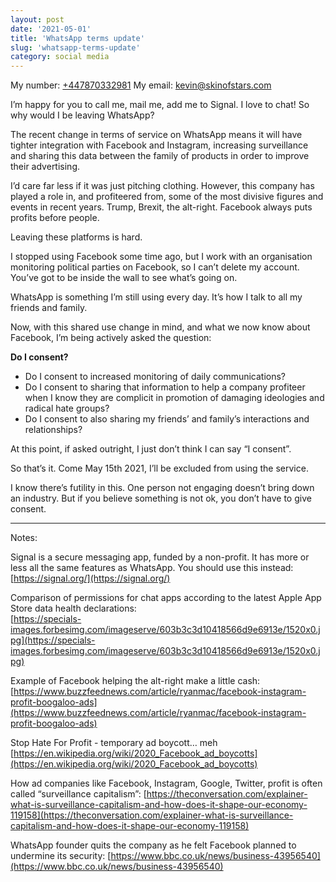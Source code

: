 ```yaml
---
layout: post
date: '2021-05-01'
title: 'WhatsApp terms update'
slug: 'whatsapp-terms-update'
category: social media
---
```


My number: <a href="tel:+447870332981">+447870332981</a>
My email: <a href="mailto:kevin@skinofstars.com">kevin@skinofstars.com</a>

I’m happy for you to call me, mail me, add me to Signal. I love to chat! So why would I be leaving WhatsApp?

The recent change in terms of service on WhatsApp means it will have tighter integration with Facebook and Instagram, increasing surveillance and sharing this data between the family of products in order to improve their advertising.

I’d care far less if it was just pitching clothing. However, this company has played a role in, and profiteered from, some of the most divisive figures and events in recent years. Trump, Brexit, the alt-right. Facebook always puts profits before people.

Leaving these platforms is hard.

I stopped using Facebook some time ago, but I work with an organisation monitoring political parties on Facebook, so I can’t delete my account. You’ve got to be inside the wall to see what’s going on. 

WhatsApp is something I’m still using every day. It’s how I talk to all my friends and family. 

Now, with this shared use change in mind, and what we now know about Facebook, I’m being actively asked the question:

**Do I consent?**

- Do I consent to increased monitoring of daily communications?
- Do I consent to sharing that information to help a company profiteer when I know they are complicit in promotion of damaging ideologies and radical hate groups?
- Do I consent to also sharing my friends’ and family’s interactions and relationships?

At this point, if asked outright, I just don’t think I can say “I consent”.

So that’s it. Come May 15th 2021, I’ll be excluded from using the service.

I know there’s futility in this. One person not engaging doesn’t bring down an industry. But if you believe something is not ok, you don’t have to give consent.

---
Notes:

Signal is a secure messaging app, funded by a non-profit. It has more or less all the same features as WhatsApp. You should use this instead:
[https://signal.org/](https://signal.org/)

Comparison of permissions for chat apps according to the latest Apple App Store data health declarations:  
[https://specials-images.forbesimg.com/imageserve/603b3c3d10418566d9e6913e/1520x0.jpg](https://specials-images.forbesimg.com/imageserve/603b3c3d10418566d9e6913e/1520x0.jpg)

Example of Facebook helping the alt-right make a little cash:
[https://www.buzzfeednews.com/article/ryanmac/facebook-instagram-profit-boogaloo-ads](https://www.buzzfeednews.com/article/ryanmac/facebook-instagram-profit-boogaloo-ads)

Stop Hate For Profit - temporary ad boycott… meh
[https://en.wikipedia.org/wiki/2020_Facebook_ad_boycotts](https://en.wikipedia.org/wiki/2020_Facebook_ad_boycotts)

How ad companies like Facebook, Instagram, Google, Twitter, profit is often called “surveillance capitalism”:
[https://theconversation.com/explainer-what-is-surveillance-capitalism-and-how-does-it-shape-our-economy-119158](https://theconversation.com/explainer-what-is-surveillance-capitalism-and-how-does-it-shape-our-economy-119158)
 
WhatsApp founder quits the company as he felt Facebook planned to undermine its security:
[https://www.bbc.co.uk/news/business-43956540](https://www.bbc.co.uk/news/business-43956540)
